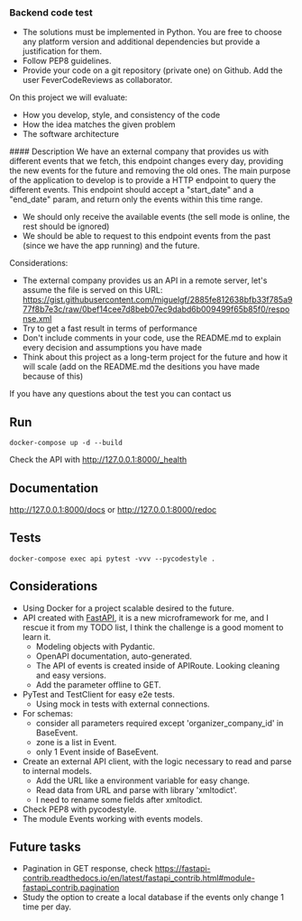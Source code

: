 ### Backend code test
- The solutions must be implemented in Python. You are free to choose any platform
version and additional dependencies but provide a justification for them.
- Follow PEP8 guidelines.
- Provide your code on a git repository (private one) on Github. Add the user FeverCodeReviews
as collaborator.

On this project we will evaluate:
- How you develop, style, and consistency of the code
- How the idea matches the given problem
- The software architecture

#### Description
We have an external company that provides us with different events that we fetch, this endpoint
changes every day, providing the new events for the future and removing the old ones.
The main purpose of the application to develop is to provide a HTTP endpoint to query the different events. This endpoint should accept a "start_date" and a "end_date" param, and return only the events within this time range.
- We should only receive the available events (the sell mode is online, the rest should be ignored)
- We should be able to request to this endpoint events from the past (since we have the app
running) and the future.

Considerations:
- The external company provides us an API in a remote server, let's assume the file is served on
this URL:
https://gist.githubusercontent.com/miguelgf/2885fe812638bfb33f785a977f8b7e3c/raw/0bef14cee7d8beb07ec9dabd6b009499f65b85f0/response.xml
- Try to get a fast result in terms of performance
- Don't include comments in your code, use the README.md to explain every decision and
assumptions you have made
- Think about this project as a long-term project for the future and how it will scale (add on the README.md the desitions you have made because of this)

If you have any questions about the test you can contact us


## Run
```shell script
docker-compose up -d --build
```

Check the API with http://127.0.0.1:8000/_health


## Documentation

http://127.0.0.1:8000/docs or http://127.0.0.1:8000/redoc

## Tests
```shell script
docker-compose exec api pytest -vvv --pycodestyle .
```


## Considerations
* Using Docker for a project scalable desired to the future.
* API created with [FastAPI](https://fastapi.tiangolo.com), it is a new microframework for me, and I rescue it
 from my TODO list, I think the challenge is a good moment to learn it.
    * Modeling objects with Pydantic.
    * OpenAPI documentation, auto-generated.
    * The API of events is created inside of APIRoute. Looking cleaning and easy versions.
    * Add the parameter offline to GET.
* PyTest and TestClient for easy e2e tests.
    * Using mock in tests with external connections.
* For schemas:
    - consider all parameters required except 'organizer_company_id' in BaseEvent.
    - zone is a list in Event.
    - only 1 Event inside of BaseEvent.
* Create an external API client, with the logic necessary to read and parse to internal models.
    - Add the URL like a environment variable for easy change. 
    - Read data from URL and parse with library 'xmltodict'.
    - I need to rename some fields after xmltodict.
* Check PEP8 with pycodestyle.
* The module Events working with events models.


## Future tasks
* Pagination in GET response, check https://fastapi-contrib.readthedocs.io/en/latest/fastapi_contrib.html#module-fastapi_contrib.pagination
* Study the option to create a local database if the events only change 1 time per day.
